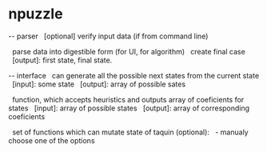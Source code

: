 # npuzzle
  
-- parser
  [optional] verify input data (if from command line)

  parse data into digestible form (for UI, for algorithm) 
  create final case
  [output]: first state, final state.

-- interface
  can generate all the possible next states from the current state
  [input]: some state
  [output]: array of possible sates

  function, which accepts heuristics and outputs array of coeficients for states
  [input]: array of possible states
  [output]: array of corresponding coeficients

  set of functions which can mutate state of taquin (optional):
  - manualy choose one of the options
  

  

